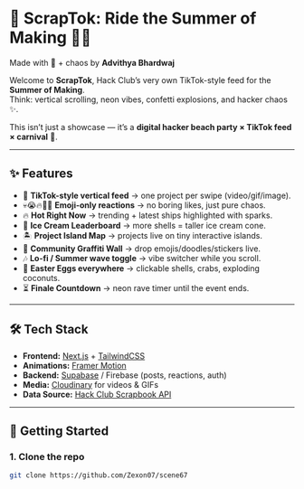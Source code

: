 # 🌊 ScrapTok: Ride the Summer of Making 🌴🔥  

Made with 💖 + chaos by **Advithya Bhardwaj**  

Welcome to **ScrapTok**, Hack Club’s very own TikTok-style feed for the **Summer of Making**.  
Think: vertical scrolling, neon vibes, confetti explosions, and hacker chaos ✨.  

This isn’t just a showcase — it’s a **digital hacker beach party × TikTok feed × carnival** 🎪.  

---

## ✨ Features
- 📱 **TikTok-style vertical feed** → one project per swipe (video/gif/image).  
- 💀😭🔥🤯🌈 **Emoji-only reactions** → no boring likes, just pure chaos.  
- 🔥 **Hot Right Now** → trending + latest ships highlighted with sparks.  
- 🍦 **Ice Cream Leaderboard** → more shells = taller ice cream cone.  
- 🏝️ **Project Island Map** → projects live on tiny interactive islands.  
- 🎨 **Community Graffiti Wall** → drop emojis/doodles/stickers live.  
- 🎶 **Lo-fi / Summer wave toggle** → vibe switcher while you scroll.  
- 🥚 **Easter Eggs everywhere** → clickable shells, crabs, exploding coconuts.  
- ⏳ **Finale Countdown** → neon rave timer until the event ends.  

---

## 🛠️ Tech Stack
- **Frontend:** [Next.js](https://nextjs.org/) + [TailwindCSS](https://tailwindcss.com/)  
- **Animations:** [Framer Motion](https://www.framer.com/motion/)  
- **Backend:** [Supabase](https://supabase.com/) / Firebase (posts, reactions, auth)  
- **Media:** [Cloudinary](https://cloudinary.com/) for videos & GIFs  
- **Data Source:** [Hack Club Scrapbook API](https://scrapbook.hackclub.com/)  

---

## 🚀 Getting Started  

### 1. Clone the repo  
```bash
git clone https://github.com/Zexon07/scene67